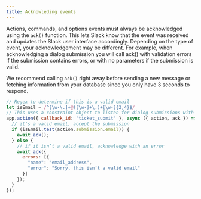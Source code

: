 ```yaml
---
title: Acknowleding events
---
```

<div class="cell medium-6" markdown="1">

Actions, commands, and options events must always be acknowledged using the
`ack()` function. This lets Slack know that the event was received and updates
the Slack user interface accordingly. Depending on the type of event, your
acknowledgement may be different. For example, when acknowledging a dialog
submission you will call ack() with validation errors if the submission contains
errors, or with no parameters if the submission is valid.

We recommend calling `ack()` right away before sending a new message or fetching
information from your database since you only have 3 seconds to respond.

</div>

<div class="cell medium-6" markdown="1">

```js
// Regex to determine if this is a valid email
let isEmail = /^[\w-\.]+@([\w-]+\.)+[\w-]{2,4}$/
// This uses a constraint object to listen for dialog submissions with a callback_id of ticket_submit
app.action({ callback_id: 'ticket_submit' }, async ({ action, ack }) => {
  // it’s a valid email, accept the submission
  if (isEmail.test(action.submission.email)) {
    await ack();
  } else {
    // if it isn’t a valid email, acknowledge with an error
    await ack({
      errors: [{
        "name": "email_address",
        "error": "Sorry, this isn’t a valid email"
      }]
    });
  }
});
```

</div>

